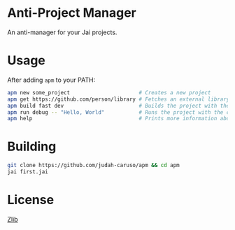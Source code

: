 # Anti-Project Manager

An anti-manager for your Jai projects.

# Usage

After adding `apm` to your PATH:

```bash
apm new some_project                      # Creates a new project
apm get https://github.com/person/library # Fetches an external library
apm build fast dev                        # Builds the project with the compiler arguments "fast" and "dev"
apm run debug -- "Hello, World"           # Runs the project with the compiler argument "debug" and the program argument "Hello, World"
apm help                                  # Prints more information about APM
```

# Building

```bash
git clone https://github.com/judah-caruso/apm && cd apm
jai first.jai
```

# License

[Zlib](license.text)